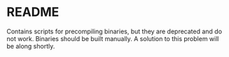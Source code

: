 README
======

Contains scripts for precompiling binaries, but they are deprecated and do not work. Binaries should be built manually. A solution to this problem will be along shortly.

